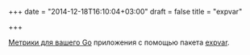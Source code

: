 +++
date = "2014-12-18T16:10:04+03:00"
draft = false
title = "expvar"

+++

<p><a href="https://www.mikeperham.com/2014/12/17/expvar-metrics-for-golang/">Метрики для вашего Go</a> приложения с помощью пакета&nbsp;<a href="http://golang.org/pkg/expvar/">expvar</a>.</p>

